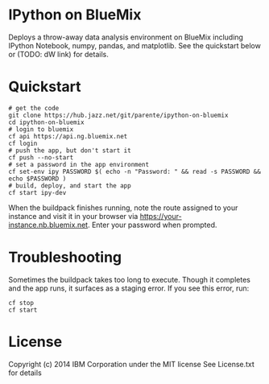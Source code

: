 # IPython on BlueMix

Deploys a throw-away data analysis environment on BlueMix including IPython Notebook, numpy, pandas, and matplotlib. See the quickstart below or (TODO: dW link) for details.

# Quickstart

```
# get the code
git clone https://hub.jazz.net/git/parente/ipython-on-bluemix
cd ipython-on-bluemix
# login to bluemix
cf api https://api.ng.bluemix.net
cf login
# push the app, but don't start it
cf push --no-start
# set a password in the app environment
cf set-env ipy PASSWORD $( echo -n "Password: " && read -s PASSWORD && echo $PASSWORD )
# build, deploy, and start the app
cf start ipy-dev
```

When the buildpack finishes running, note the route assigned to your instance and visit it in your browser via https://your-instance.nb.bluemix.net. Enter your password when prompted.

# Troubleshooting

Sometimes the buildpack takes too long to execute. Though it completes and the app runs, it surfaces as a staging error. If you see this error, run:

```
cf stop
cf start
```

# License

Copyright (c) 2014 IBM Corporation under the MIT license
See License.txt for details
